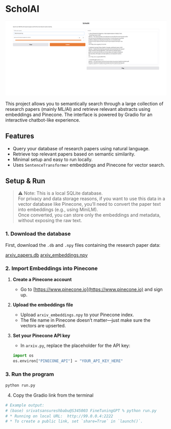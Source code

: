 # ScholAI

<div align="center">
  <img src="imagesForReadMe/ScholAI.png" alt="GUI" width="1000"/>
</div>

This project allows you to semantically search through a large collection of research papers (mainly ML/AI) and retrieve relevant abstracts using embeddings and Pinecone. The interface is powered by Gradio for an interactive chatbot-like experience.

## Features

- Query your database of research papers using natural language.
- Retrieve top relevant papers based on semantic similarity.
- Minimal setup and easy to run locally.
- Uses `SentenceTransformer` embeddings and Pinecone for vector search.

## Setup & Run

> ⚠️ Note: This is a local SQLite database.  
> For privacy and data storage reasons, if you want to use this data in a vector database like Pinecone, you’ll need to convert the paper text into embeddings (e.g., using MiniLM).  
> Once converted, you can store only the embeddings and metadata, without exposing the raw text.

### 1. Download the database

First, download the `.db` and `.npy` files containing the research paper data:

[arxiv_papers.db](https://drive.google.com/file/d/150bo01vc0Xx49nsPhqtjGM4-XsUNL1EG/view?usp=sharing)
[arxiv_embeddings.npy](https://drive.google.com/file/d/1qkOnO9Yy9rxZrRyHhHrk28R2-ND57fhc/view?usp=sharing)

### 2. Import Embeddings into Pinecone

1. **Create a Pinecone account**
   - Go to [https://www.pinecone.io](https://www.pinecone.io) and sign up.

2. **Upload the embeddings file**
   - Upload `arxiv_embeddings.npy` to your Pinecone index.  
   - The file name in Pinecone doesn’t matter—just make sure the vectors are upserted.

3. **Set your Pinecone API key**
   - In `arxiv.py`, replace the placeholder for the API key:
   ```python
   import os
   os.environ["PINECONE_API"] = "YOUR_API_KEY_HERE"

### 3. Run the program
```bash
python run.py

```

4. Copy the Gradio link from the terminal

```bash
# Example output:
# (base) srivatsansureshbabu@S345003 FineTuningGPT % python run.py
# * Running on local URL:  http://99.0.0.4:2222
# * To create a public link, set `share=True` in `launch()`.
```

